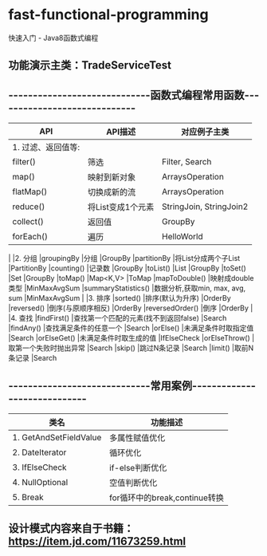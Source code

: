 # fast-functional-programming
快速入门 - Java8函数式编程


## 功能演示主类：TradeServiceTest

## -----------------------------函数式编程常用函数-----------------------------
|API                |API描述                                                 |对应例子主类
| ------ | ------ | ------ |
|1. 过滤、返回值等:
|filter()            |筛选                                                   |Filter, Search
|map()               |映射到新对象                                            |ArraysOperation
|flatMap()           |切换成新的流                                            |ArraysOperation
|reduce()            |将List<T>变成1个元素                                    |StringJoin, StringJoin2
|collect()           |返回值                                                 |GroupBy
|forEach()           |遍历                                                   |HelloWorld
|
|2. 分组
|groupingBy          |分组                                                   |GroupBy
|partitionBy         |将List<T>分成两个子List<T>                              |PartitionBy
|counting()          |记录数                                                 |GroupBy
|toList()            |List<T>                                               |GroupBy
|toSet()             |Set<T>                                                |GroupBy
|toMap()             |Map<K,V>                                              |ToMap
|mapToDouble()       |映射成double类型                                        |MinMaxAvgSum
|summaryStatistics() |数据分析,获取min, max, avg, sum                         |MinMaxAvgSum
|
|3. 排序
|sorted()            |排序(默认为升序)                                         |OrderBy
|reversed()          |倒序(与原顺序相反)                                       |OrderBy
|reversedOrder()     |倒序                                                    |OrderBy
|
|4. 查找
|findFirst()         |查找第一个匹配的元素(找不到返回false)                      |Search
|findAny()           |查找满足条件的任意一个                                    |Search
|orElse()            |未满足条件时取指定值                                      |Search
|orElseGet()         |未满足条件时取生成的值                                    |IfElseCheck
|orElseThrow()       |取第一个失败时抛出异常                                    |Search
|skip()              |跳过N条记录                                             |Search
|limit()             |取前N条记录                                             |Search


## -----------------------------常用案例-----------------------------
|类名                         |功能描述
| ------ | ------ |
|1. GetAndSetFieldValue      |多属性赋值优化
|2. DateIterator             |循环优化
|3. IfElseCheck              |if-else判断优化
|4. NullOptional             |空值判断优化
|5. Break                    |for循环中的break,continue转换

## 设计模式内容来自于书籍：https://item.jd.com/11673259.html
